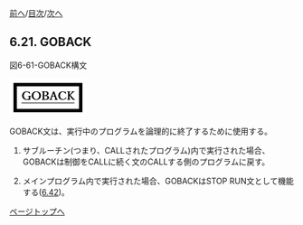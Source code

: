 <!--navi start1-->
[前へ](6-20.md)/[目次](https://momo2584.github.io/opensourcecobol.github.io/markdown/TOC.html)/[次へ](6-22-1.md)
<!--navi end1-->
## 6.21. GOBACK

図6-61-GOBACK構文

![alt text](Image/6-61-Goback.png)

GOBACK文は、実行中のプログラムを論理的に終了するために使用する。

1. サブルーチン(つまり、CALLされたプログラム)内で実行された場合、GOBACKは制御をCALLに続く文のCALLする側のプログラムに戻す。

2. メインプログラム内で実行された場合、GOBACKはSTOP RUN文として機能する([6.42](6-42.md))。

<!--navi start2-->

[ページトップへ](6-21.md)
<!--navi end2-->
